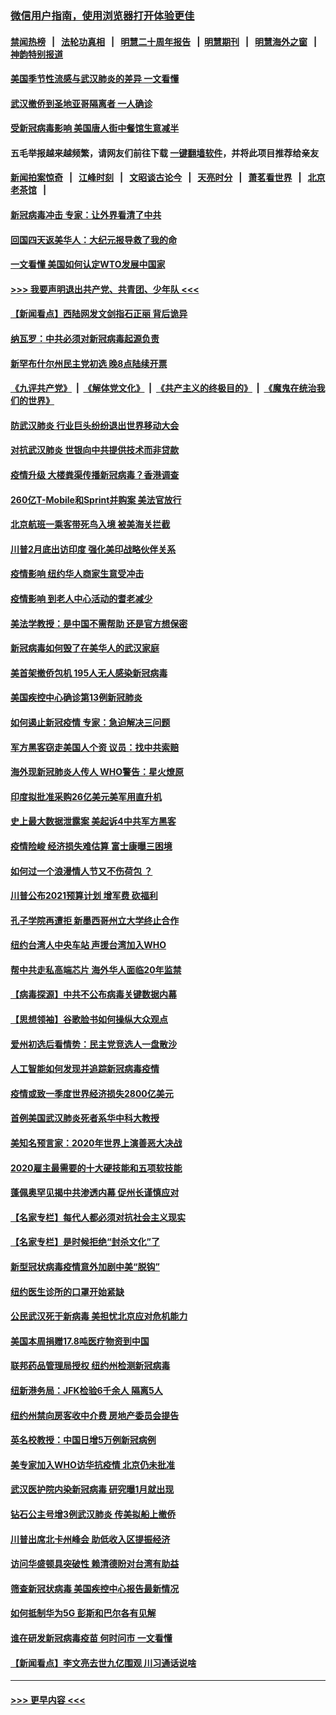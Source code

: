 ### [微信用户指南，使用浏览器打开体验更佳](https://github.com/gfw-breaker/banned-news1/blob/master/indexes/wechat-guide.md?t=0)
#### [禁闻热榜](热点新闻.md?t=0)  &nbsp;&nbsp;|&nbsp;&nbsp; [法轮功真相](https://github.com/gfw-breaker/truth/blob/master/README.md?t=0) &nbsp;&nbsp;|&nbsp;&nbsp; [明慧二十周年报告](https://github.com/gfw-breaker/mh-reports/blob/master/README.md?t=0) &nbsp;&nbsp;|&nbsp;&nbsp;[明慧期刊](https://github.com/gfw-breaker/mh-qikan) &nbsp;&nbsp;|&nbsp;&nbsp; [明慧海外之窗](https://github.com/gfw-breaker/mh-news/blob/master/README.md?t=0) &nbsp;&nbsp;|&nbsp;&nbsp; [神韵特别报道](https://github.com/gfw-breaker/mh-news/blob/master/shenyun.md?t=0)
#### [美国季节性流感与武汉肺炎的差异 一文看懂](../pages/nsc412/n11862428.md?t=02121344) 
#### [武汉撤侨到圣地亚哥隔离者 一人确诊](../pages/nsc412/n11862460.md?t=02121344) 
#### [受新冠病毒影响 美国唐人街中餐馆生意减半](../pages/nsc412/n11861940.md?t=02121344) 
#### 五毛举报越来越频繁，请网友们前往下载 [一键翻墙软件](https://github.com/gfw-breaker/ssr-accounts)，并将此项目推荐给亲友
#### [新闻拍案惊奇](https://github.com/gfw-breaker/banned-news1/blob/master/pages/link4.md) &nbsp;&nbsp;|&nbsp;&nbsp; [江峰时刻](https://github.com/gfw-breaker/banned-news1/blob/master/pages/link4.md) &nbsp;&nbsp;|&nbsp;&nbsp; [文昭谈古论今](https://github.com/gfw-breaker/banned-news1/blob/master/pages/link4.md) &nbsp;&nbsp;|&nbsp;&nbsp; [天亮时分](https://github.com/gfw-breaker/banned-news1/blob/master/pages/link4.md) &nbsp;&nbsp;|&nbsp;&nbsp; [萧茗看世界](https://github.com/gfw-breaker/banned-news1/blob/master/pages/link4.md) &nbsp;&nbsp;|&nbsp;&nbsp; [北京老茶馆](https://github.com/gfw-breaker/banned-news1/blob/master/pages/link4.md) &nbsp;&nbsp;|&nbsp;&nbsp; 
#### [新冠病毒冲击 专家：让外界看清了中共](../pages/nsc412/n11862280.md?t=02121344) 
#### [回国四天返美华人：大纪元报导救了我的命](../pages/nsc412/n11862181.md?t=02121344) 
#### [一文看懂 美国如何认定WTO发展中国家](../pages/nsc412/n11862051.md?t=02121344) 
#### [>>> 我要声明退出共产党、共青团、少年队 <<<](https://github.com/begood0513/goodnews/blob/master/quit/letter.md) 
#### [【新闻看点】西陆网发文剑指石正丽 背后诡异](../pages/nsc412/n11861792.md?t=02121344) 
#### [纳瓦罗：中共必须对新冠病毒起源负责](../pages/nsc412/n11861810.md?t=02121344) 
#### [新罕布什尔州民主党初选 晚8点陆续开票](../pages/nsc412/n11861872.md?t=02121344) 
#### [《九评共产党》](https://github.com/begood0513/9ping.md/blob/master/README.md) &nbsp;|&nbsp; [《解体党文化》](../../../../jtdwh.md/blob/master/README.md)  &nbsp;|&nbsp; [《共产主义的终极目的》](../../../../gczydzjmd.md/blob/master/README.md) &nbsp;|&nbsp; [《魔鬼在统治我们的世界》](../../../../mgztzwmdsj.md/blob/master/README.md) 
#### [防武汉肺炎 行业巨头纷纷退出世界移动大会](../pages/nsc412/n11861795.md?t=02121344) 
#### [对抗武汉肺炎 世银向中共提供技术而非贷款](../pages/nsc412/n11861652.md?t=02121344) 
#### [疫情升级 大楼粪渠传播新冠病毒？香港调查](../pages/nsc412/n11861556.md?t=02121344) 
#### [260亿T-Mobile和Sprint并购案 美法官放行](../pages/nsc412/n11861511.md?t=02121344) 
#### [北京航班一乘客带死鸟入境 被美海关拦截](../pages/nsc412/n11861317.md?t=02121344) 
#### [川普2月底出访印度 强化美印战略伙伴关系](../pages/nsc412/n11860557.md?t=02121344) 
#### [疫情影响  纽约华人商家生意受冲击](../pages/nsc412/n11860284.md?t=02121344) 
#### [疫情影响  到老人中心活动的耆老减少](../pages/nsc412/n11860199.md?t=02121344) 
#### [美法学教授：是中国不需帮助 还是官方想保密](../pages/nsc412/n11859492.md?t=02121344) 
#### [新冠病毒如何毁了在美华人的武汉家庭](../pages/nsc412/n11859524.md?t=02121344) 
#### [美首架撤侨包机 195人无人感染新冠病毒](../pages/nsc412/n11859908.md?t=02121344) 
#### [美国疾控中心确诊第13例新冠肺炎](../pages/nsc412/n11859966.md?t=02121344) 
#### [如何遏止新冠疫情 专家：急迫解决三问题](../pages/nsc412/n11859685.md?t=02121344) 
#### [军方黑客窃走美国人个资 议员：找中共索赔](../pages/nsc412/n11859371.md?t=02121344) 
#### [海外现新冠肺炎人传人 WHO警告：星火燎原](../pages/nsc412/n11859252.md?t=02121344) 
#### [印度拟批准采购26亿美元美军用直升机](../pages/nsc412/n11859143.md?t=02121344) 
#### [史上最大数据泄露案 美起诉4中共军方黑客](../pages/nsc412/n11859115.md?t=02121344) 
#### [疫情险峻 经济损失难估算 富士康曝三困境](../pages/nsc412/n11859120.md?t=02121344) 
#### [如何过一个浪漫情人节又不伤荷包 ？](../pages/nsc412/n11858969.md?t=02121344) 
#### [川普公布2021预算计划 增军费 砍福利](../pages/nsc412/n11859012.md?t=02121344) 
#### [孔子学院再遭拒 新墨西哥州立大学终止合作](../pages/nsc412/n11858661.md?t=02121344) 
#### [纽约台湾人中央车站  声援台湾加入WHO](../pages/nsc412/n11857757.md?t=02121344) 
#### [帮中共走私高端芯片 海外华人面临20年监禁](../pages/nsc412/n11855016.md?t=02121344) 
#### [【病毒探源】中共不公布病毒关键数据内幕](../pages/nsc412/n11856584.md?t=02121344) 
#### [【思想领袖】谷歌脸书如何操纵大众观点](../pages/nsc412/n11680874.md?t=02121344) 
#### [爱州初选后看情势：民主党竞选人一盘散沙](../pages/nsc412/n11856557.md?t=02121344) 
#### [人工智能如何发现并追踪新冠病毒疫情](../pages/nsc412/n11856398.md?t=02121344) 
#### [疫情或致一季度世界经济损失2800亿美元](../pages/nsc412/n11855639.md?t=02121344) 
#### [首例美国武汉肺炎死者系华中科大教授](../pages/nsc412/n11855500.md?t=02121344) 
#### [美知名预言家：2020年世界上演善恶大决战](../pages/nsc412/n11855418.md?t=02121344) 
#### [2020雇主最需要的十大硬技能和五项软技能](../pages/nsc412/n11850953.md?t=02121344) 
#### [蓬佩奥罕见揭中共渗透内幕 促州长谨慎应对](../pages/nsc412/n11854685.md?t=02121344) 
#### [【名家专栏】每代人都必须对抗社会主义现实](../pages/nsc412/n11831412.md?t=02121344) 
#### [【名家专栏】是时候拒绝“封杀文化”了](../pages/nsc412/n11814093.md?t=02121344) 
#### [新型冠状病毒疫情意外加剧中美“脱钩”](../pages/nsc412/n11854475.md?t=02121344) 
#### [纽约医生诊所的口罩开始紧缺](../pages/nsc412/n11853364.md?t=02121344) 
#### [公民武汉死于新病毒 美担忧北京应对危机能力](../pages/nsc412/n11854331.md?t=02121344) 
#### [美国本周捐赠17.8吨医疗物资到中国](../pages/nsc412/n11854269.md?t=02121344) 
#### [联邦药品管理局授权  纽约州检测新冠病毒](../pages/nsc412/n11853371.md?t=02121344) 
#### [纽新港务局：JFK检验6千余人  隔离5人](../pages/nsc412/n11853366.md?t=02121344) 
#### [纽约州禁向房客收中介费  房地产委员会提告](../pages/nsc412/n11853360.md?t=02121344) 
#### [英名校教授：中国日增5万例新冠病例](../pages/nsc412/n11854174.md?t=02121344) 
#### [美专家加入WHO访华抗疫情 北京仍未批准](../pages/nsc412/n11854043.md?t=02121344) 
#### [武汉医护院内染新冠病毒 研究曝1月就出现](../pages/nsc412/n11852928.md?t=02121344) 
#### [钻石公主号增3例武汉肺炎 传美拟船上撤侨](../pages/nsc412/n11853240.md?t=02121344) 
#### [川普出席北卡州峰会 助低收入区提振经济](../pages/nsc412/n11853232.md?t=02121344) 
#### [访问华盛顿具突破性 赖清德盼对台湾有助益](../pages/nsc412/n11853129.md?t=02121344) 
#### [筛查新冠状病毒 美国疾控中心报告最新情况](../pages/nsc412/n11853070.md?t=02121344) 
#### [如何抵制华为5G 彭斯和巴尔各有见解](../pages/nsc412/n11852535.md?t=02121344) 
#### [谁在研发新冠病毒疫苗 何时问市 一文看懂](../pages/nsc412/n11852840.md?t=02121344) 
#### [【新闻看点】李文亮去世九亿围观 川习通话说啥](../pages/nsc412/n11852360.md?t=02121344) 

----
#### [ >>> 更早内容 <<< ](../indexes/nsc412-earlier.md)
